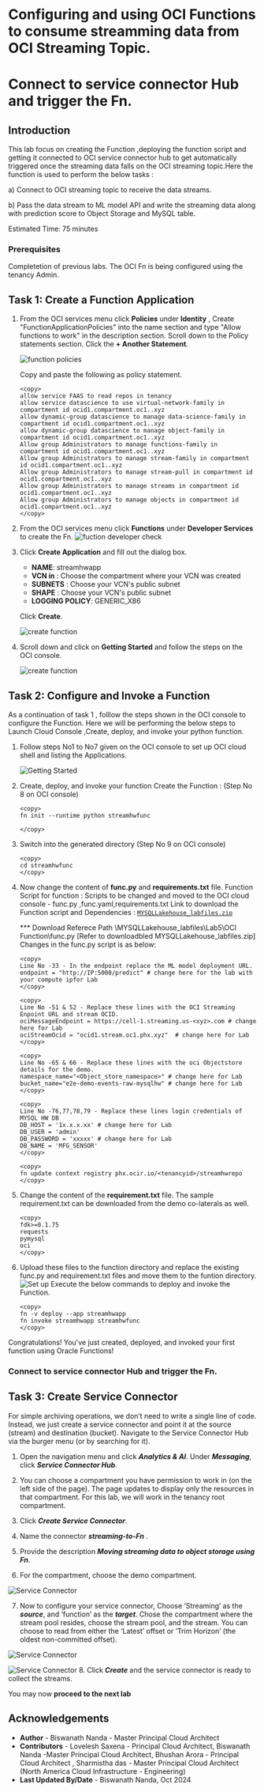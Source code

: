# Configuring and using OCI Functions to consume streamming data from OCI Streaming Topic.
# Connect to service connector Hub and trigger the Fn.
## Introduction

This lab focus on creating the Function ,deploying the function script and getting it connected to OCI service connector hub to get automatically triggered once the streaming data falls on the OCI streaming topic.Here the function is used to perform the below tasks :

a) Connect to OCI streaming topic to receive the data streams.

b) Pass the data stream to ML model API and write the streaming data along with prediction score to
   Object Storage and MySQL table.

Estimated Time: 75 minutes

### Prerequisites

 Completetion of previous labs.
 The OCI Fn is being configured using the tenancy Admin.
## Task 1: Create a Function Application

1. From the OCI services menu click **Policies** under **Identity** , Create "FunctionApplicationPolicies" into the name section and type "Allow functions to work" in the description section. Scroll down to the Policy statements section. Click the **+ Another Statement**.

    ![function policies](images/func-policy.png)

    Copy and paste the following as policy statement.

    ```
    <copy>
    allow service FAAS to read repos in tenancy
    allow service datascience to use virtual-network-family in compartment id ocid1.compartment.oc1..xyz
    allow dynamic-group datascience to manage data-science-family in compartment id ocid1.compartment.oc1..xyz
    allow dynamic-group datascience to manage object-family in compartment id ocid1.compartment.oc1..xyz
    Allow group Administrators to manage functions-family in compartment id ocid1.compartment.oc1..xyz
    Allow group Administrators to manage stream-family in compartment id ocid1.compartment.oc1..xyz
    Allow group Administrators to manage stream-pull in compartment id ocid1.compartment.oc1..xyz
    Allow group Administrators to manage streams in compartment id ocid1.compartment.oc1..xyz
    Allow group Administrators to manage objects in compartment id ocid1.compartment.oc1..xyz
    </copy>
    ```
2. From the OCI services menu click **Functions** under **Developer Services** to create the Fn.
    ![fuction developer check](images/func-navigate.png)

3. Click **Create Application** and fill out the dialog box.

    - **NAME**: streamhwapp
    - **VCN in** : Choose the compartment where your VCN was created
    - **SUBNETS** : Choose your VCN's public subnet
    - **SHAPE** : Choose your VCN's public subnet
    - **LOGGING POLICY**: GENERIC_X86

    Click **Create**.

    ![create function](images/func-creating.png)
5. Scroll down and click on **Getting Started** and follow the steps on the OCI console.

    ![create function](images/func-create.png)



## Task 2: Configure and Invoke a Function

As a continuation of task 1 , folllow the steps shown in the OCI console to configure the Function.
Here we will be performing the below steps to Launch Cloud Console ,Create, deploy, and invoke your python function.

1. Follow steps No1 to No7 given on the OCI console to set up OCI cloud shell and listing the Applications.
   
    ![Getting Started ](images/func-cloudshell.png)

2. Create, deploy, and invoke your function
   Create the Function : (Step No 8 on OCI console)
    
    ```
    <copy>
    fn init --runtime python streamhwfunc

    </copy>
    ```

3. Switch into the generated directory (Step No 9 on OCI console)

    ```
    <copy>
    cd streamhwfunc
    </copy>
    ```

4.  Now change the content of <b>func.py</b> and <b>requirements.txt</b> file.
    Function Script for function :
    Scripts to be changed and moved to the OCI cloud console - func.py ,func.yaml,requirements.txt
    Link to download the Function script and Dependencies : [`MYSQLLakehouse_labfiles.zip`](https://objectstorage.us-ashburn-1.oraclecloud.com/p/RPka_orWclfWJmKN3gTHfEiv-uPckBJTZ3FV0sESZ3mm3PDCQcVDCT-uM2dsJNGf/n/orasenatdctocloudcorp01/b/MYSQLLakehouse_labfiles/o/MYSQLLakehouse_labfiles.zip)

    *** Download Referece 
    Path     \MYSQLLakehouse_labfiles\Lab5\OCI Function\func.py
    [Refer to downloadbled MYSQLLakehouse_labfiles.zip]
    Changes in the func.py script is as below:
       ```
    <copy>
    Line No -33 - In the endpoint replace the ML model deployment URL.
    endpoint = "http://IP:5000/predict" # change here for the lab with your compute ipfor Lab
    </copy>
    ```
    ```
    <copy>
    Line No -51 & 52 - Replace these lines with the OCI Streaming Enpoint URL and stream OCID.
    ociMessageEndpoint = https://cell-1.streaming.us-<xyz>.com # change here for Lab
    ociStreamOcid = "ocid1.stream.oc1.phx.xyz"  # change here for Lab
    </copy>
    ```

    ```
    <copy>
    Line No -65 & 66 - Replace these lines with the oci Objectstore details for the demo.
    namespace_name="<Object_store_namespace>" # change here for Lab
    bucket_name="e2e-demo-events-raw-mysqlhw" # change here for Lab
    </copy>
    ```
    ```
    <copy>
    Line No -76,77,78,79 - Replace these lines login credentials of MYSQL HW DB
    DB_HOST = '1x.x.x.xx' # change here for Lab
    DB_USER = 'admin' 
    DB_PASSWORD = 'xxxxx' # change here for Lab
    DB_NAME = 'MFG_SENSOR'
    </copy>
    ```

    ```
    <copy>
    fn update context registry phx.ocir.io/<tenancyid>/streamhwrepo  
    </copy>
    ```
     
 
5. Change the content of the <b>requirement.txt</b> file. The sample requirement.txt can be downloaded from the demo co-laterals as well.

    ```
    <copy>
    fdk>=0.1.75
    requests
    pymysql
    oci
    </copy>
    ```
6. Upload these files to the function directory and replace the existing func.py and requirement.txt files and move them to the funtion directory.
    ![Set up  ](images/function_file_upload.png)
    Execute the below commands to deploy and  invoke the Function.

    ```
    <copy>
    fn -v deploy --app streamhwapp
    fn invoke streamhwapp streamhwfunc
    </copy>
    ```
Congratulations! You've just created, deployed, and invoked your first function using Oracle Functions!

### Connect to service connector Hub and trigger the Fn.
## Task 3: Create Service Connector

For simple archiving operations, we don’t need to write a single line of code. Instead, we just create a service connector and point it at the source (stream) and destination (bucket). Navigate to the Service Connector Hub via the burger menu (or by searching for it).

1. Open the navigation menu and click ***Analytics & AI***. Under ***Messaging***, click ***Service Connector Hub***.

2. You can choose a compartment you have permission to work in (on the left side of the page). The page updates to display only the resources in that compartment. For this lab, we will work in the tenancy root compartment.

3. Click ***Create Service Connector***. 

4. Name the connector ***streaming-to-Fn*** .


5. Provide the description ***Moving streaming data to object storage using Fn***.

6. For the compartment, choose the demo compartment.

![Service Connector](./images/oci-service-connector.png)

7. Now to configure your service connector, Choose  ’Streaming’ as the ***source***, and ‘function’ as the ***target***. Chose the compartment where the stream pool resides, choose the stream pool, and the stream. You can choose to read from either the ‘Latest’ offset or ’Trim Horizon’ (the oldest non-committed offset).

![Service Connector](./images/func-eventhub.png)

![Service Connector](./images/func-eventhub2.png)
8. Click ***Create*** and the service connector is ready to collect the streams.

You may now **proceed to the next lab**

## Acknowledgements

* **Author** -  Biswanath Nanda - Master Principal Cloud Architect
* **Contributors** -  Lovelesh Saxena - Principal Cloud Architect, Biswanath Nanda -Master Principal Cloud Architect, Bhushan Arora - Principal Cloud Architect , Sharmistha das - Master Principal Cloud Architect (North America Cloud Infrastructure - Engineering)
* **Last Updated By/Date** - Biswanath Nanda, Oct 2024
